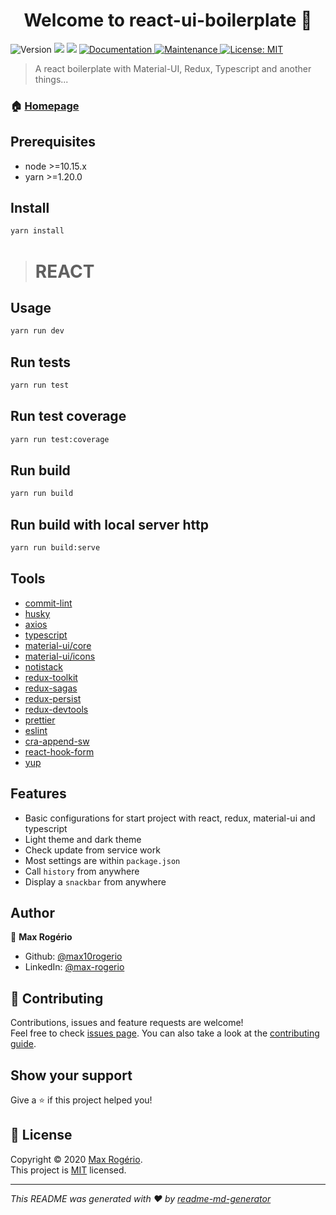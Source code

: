 <h1 align="center">Welcome to react-ui-boilerplate 👋</h1>
<p>
  <img alt="Version" src="https://img.shields.io/badge/version-0.0.1-blue.svg?cacheSeconds=2592000" />
  <img src="https://img.shields.io/badge/node-%3E%3D10.15.x-blue.svg" />
  <img src="https://img.shields.io/badge/yarn-%3E%3D1.20.0-blue.svg" />
  <a href="https://github.com/max10rogerio/react-ui-boilerplate#readme" target="_blank">
    <img alt="Documentation" src="https://img.shields.io/badge/documentation-yes-brightgreen.svg" />
  </a>
  <a href="https://github.com/max10rogerio/react-ui-boilerplate/graphs/commit-activity" target="_blank">
    <img alt="Maintenance" src="https://img.shields.io/badge/Maintained%3F-yes-green.svg" />
  </a>
  <a href="https://github.com/max10rogerio/react-ui-boilerplate/blob/master/LICENSE.md" target="_blank">
    <img src="https://camo.githubusercontent.com/3ccf4c50a1576b0dd30b286717451fa56b783512/68747470733a2f2f696d672e736869656c64732e696f2f62616467652f4c6963656e73652d4d49542d79656c6c6f772e737667" alt="License: MIT" data-canonical-src="https://img.shields.io/badge/License-MIT-yellow.svg" style="max-width:100%;" />
  </a>
</p>

> A react boilerplate with Material-UI, Redux, Typescript and another things...

### 🏠 [Homepage](https://github.com/max10rogerio/react-ui-boilerplate#readme)

## **Prerequisites**

- node >=10.15.x
- yarn >=1.20.0

## **Install**

```sh
yarn install
```

># **REACT**

## **Usage**

```sh
yarn run dev
```

## **Run tests**

```sh
yarn run test
```

## **Run test coverage**

```sh
yarn run test:coverage
```

## **Run build**

```sh
yarn run build
```

## **Run build with local server http**

```sh
yarn run build:serve
```

## **Tools**

- [commit-lint](https://commitlint.js.org/#/)
- [husky](https://github.com/typicode/husky)
- [axios](https://github.com/axios/axios)
- [typescript](https://www.typescriptlang.org/)
- [material-ui/core](https://material-ui.com/)
- [material-ui/icons](https://material-ui.com/components/material-icons/)
- [notistack](https://iamhosseindhv.com/notistack)
- [redux-toolkit](https://redux-toolkit.js.org/)
- [redux-sagas](https://redux-saga.js.org/)
- [redux-persist](https://github.com/rt2zz/redux-persist)
- [redux-devtools](https://github.com/reduxjs/redux-devtools)
- [prettier](https://prettier.io/)
- [eslint](https://eslint.org/)
- [cra-append-sw](https://github.com/tszarzynski/cra-append-sw)
- [react-hook-form](https://react-hook-form.com/get-started)
- [yup](https://github.com/jquense/yup)

## **Features**

- Basic configurations for start project with react, redux, material-ui and typescript
- Light theme and dark theme
- Check update from service work
- Most settings are within `package.json`
- Call `history` from anywhere
- Display a `snackbar` from anywhere

## **Author**

👤 **Max Rogério**

* Github: [@max10rogerio](https://github.com/max10rogerio)
* LinkedIn: [@max-rogerio](https://linkedin.com/in/max-rogerio)

## 🤝 **Contributing**

Contributions, issues and feature requests are welcome!<br />Feel free to check [issues page](https://github.com/max10rogerio/react-ui-boilerplate/issues). You can also take a look at the [contributing guide](https://github.com/max10rogerio/react-ui-boilerplate/blob/master/.github/CONTRIBUTING.md).

## **Show your support**

Give a ⭐️ if this project helped you!

## 📝 **License**

Copyright © 2020 [Max Rogério](https://github.com/max10rogerio).<br />
This project is [MIT](https://github.com/max10rogerio/react-ui-boilerplate/blob/master/LICENSE.md) licensed.

***
_This README was generated with ❤️ by [readme-md-generator](https://github.com/kefranabg/readme-md-generator)_
